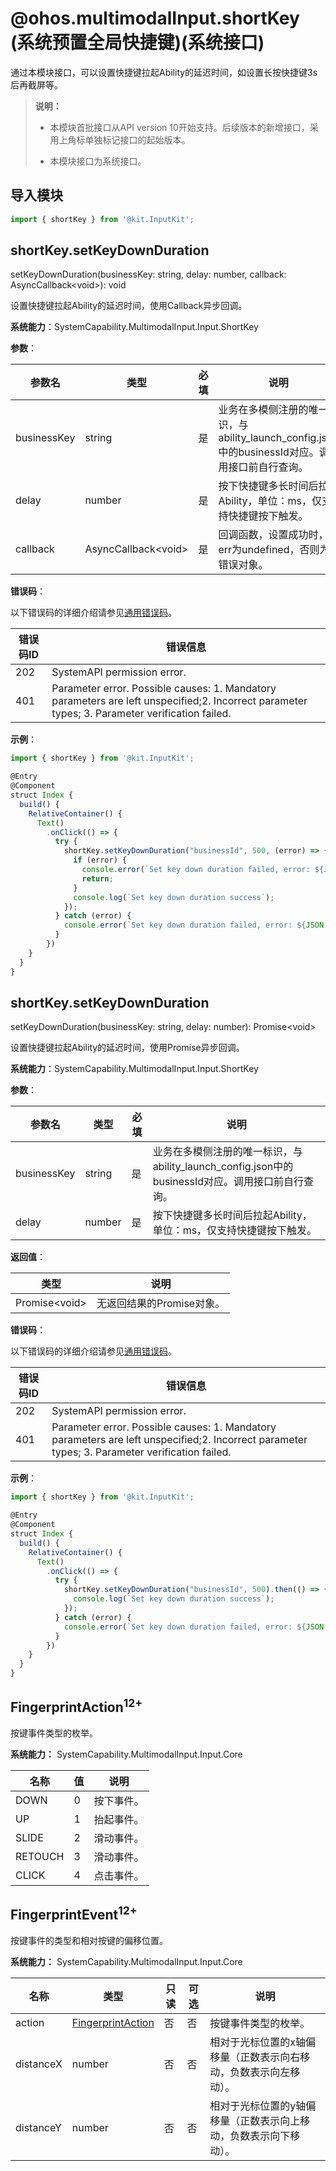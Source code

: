 #  @ohos.multimodalInput.shortKey (系统预置全局快捷键)(系统接口)

<!--Kit: Input Kit-->
<!--Subsystem: MultimodalInput-->
<!--Owner: @zhaoxueyuan-->
<!--Designer: @hanruofei-->
<!--Tester: @Lyuxin-->
<!--Adviser: @Brilliantry_Rui-->

通过本模块接口，可以设置快捷键拉起Ability的延迟时间，如设置长按快捷键3s后再截屏等。

> **说明：**
>
> - 本模块首批接口从API version 10开始支持。后续版本的新增接口，采用上角标单独标记接口的起始版本。
>
> - 本模块接口为系统接口。


##  导入模块

```js
import { shortKey } from '@kit.InputKit';
```

##  shortKey.setKeyDownDuration

setKeyDownDuration(businessKey: string, delay: number, callback: AsyncCallback&lt;void&gt;): void

设置快捷键拉起Ability的延迟时间，使用Callback异步回调。

**系统能力**：SystemCapability.MultimodalInput.Input.ShortKey

**参数**：

| 参数名     | 类型                | 必填 | 说明                                                         |
| ---------- | ------------------- | ---- | ------------------------------------------------------------ |
| businessKey| string              | 是   | 业务在多模侧注册的唯一标识，与ability_launch_config.json中的businessId对应。调用接口前自行查询。|
| delay      | number              | 是   | 按下快捷键多长时间后拉起Ability，单位：ms，仅支持快捷键按下触发。 |
| callback   | AsyncCallback&lt;void&gt; | 是   | 回调函数，设置成功时，err为undefined，否则为错误对象。 |

**错误码**：

以下错误码的详细介绍请参见[通用错误码](../errorcode-universal.md)。

| 错误码ID  | 错误信息             |
| ---- | --------------------- |
| 202  | SystemAPI permission error.  |
| 401  | Parameter error. Possible causes: 1. Mandatory parameters are left unspecified;2. Incorrect parameter types; 3. Parameter verification failed. |

**示例**：

```js
import { shortKey } from '@kit.InputKit';

@Entry
@Component
struct Index {
  build() {
    RelativeContainer() {
      Text()
        .onClick(() => {
          try {
            shortKey.setKeyDownDuration("businessId", 500, (error) => {
              if (error) {
                console.error(`Set key down duration failed, error: ${JSON.stringify(error, [`code`, `message`])}`);
                return;
              }
              console.log(`Set key down duration success`);
            });
          } catch (error) {
            console.error(`Set key down duration failed, error: ${JSON.stringify(error, [`code`, `message`])}`);
          }
        })
    }
  }
}
```

## shortKey.setKeyDownDuration

setKeyDownDuration(businessKey: string, delay: number): Promise&lt;void&gt;

设置快捷键拉起Ability的延迟时间，使用Promise异步回调。

**系统能力**：SystemCapability.MultimodalInput.Input.ShortKey

**参数**：

| 参数名     | 类型   | 必填 | 说明                                                         |
| ---------- | ------ | ---- | ------------------------------------------------------------ |
| businessKey| string | 是   | 业务在多模侧注册的唯一标识，与ability_launch_config.json中的businessId对应。调用接口前自行查询。|
| delay      | number | 是   | 按下快捷键多长时间后拉起Ability，单位：ms，仅支持快捷键按下触发。 |

**返回值**：

| 类型          | 说明          |
| ------------- | ------------- |
| Promise&lt;void&gt; | 无返回结果的Promise对象。 |

**错误码**：

以下错误码的详细介绍请参见[通用错误码](../errorcode-universal.md)。

| 错误码ID  | 错误信息             |
| ---- | --------------------- |
| 202  | SystemAPI permission error.  |
| 401  | Parameter error. Possible causes: 1. Mandatory parameters are left unspecified;2. Incorrect parameter types; 3. Parameter verification failed. |

**示例**：

```js
import { shortKey } from '@kit.InputKit';

@Entry
@Component
struct Index {
  build() {
    RelativeContainer() {
      Text()
        .onClick(() => {
          try {
            shortKey.setKeyDownDuration("businessId", 500).then(() => {
              console.log(`Set key down duration success`);
            });
          } catch (error) {
            console.error(`Set key down duration failed, error: ${JSON.stringify(error, [`code`, `message`])}`);
          }
        })
    }
  }
}
```

## FingerprintAction<sup>12+</sup>

按键事件类型的枚举。

**系统能力：** SystemCapability.MultimodalInput.Input.Core

| 名称                 | 值          | 说明                |
| ---------------------| ---------- | --------------------|
| DOWN                 | 0 | 按下事件。           |
| UP                   | 1 | 抬起事件。           |
| SLIDE                | 2 | 滑动事件。           |
| RETOUCH              | 3 | 滑动事件。           |
| CLICK                | 4 | 点击事件。           |

## FingerprintEvent<sup>12+</sup>

按键事件的类型和相对按键的偏移位置。

**系统能力：** SystemCapability.MultimodalInput.Input.Core

| 名称      | 类型                                       |只读   | 可选  |说明                    |
| --------  | ------------------------                  |-------|------ |--------               |
| action    | [FingerprintAction](#fingerprintaction12)   | 否    |  否   |按键事件类型的枚举。           |
| distanceX | number                                    | 否    |  否   |相对于光标位置的x轴偏移量（正数表示向右移动，负数表示向左移动）。 |
| distanceY | number                                    | 否    |  否   |相对于光标位置的y轴偏移量（正数表示向上移动，负数表示向下移动）。 |
